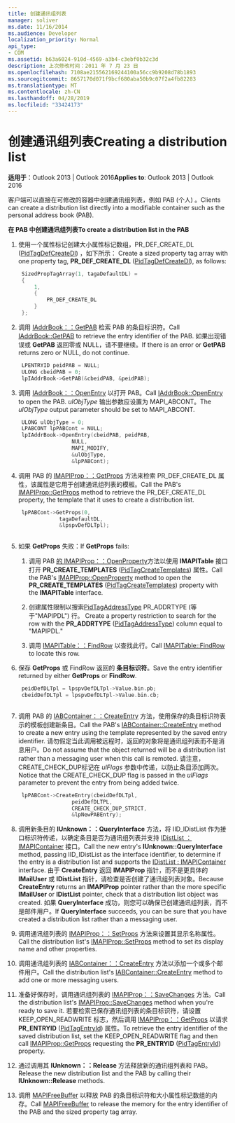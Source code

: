 ```yaml
---
title: 创建通讯组列表
manager: soliver
ms.date: 11/16/2014
ms.audience: Developer
localization_priority: Normal
api_type:
- COM
ms.assetid: b63a6024-910d-4569-a3b4-c3ebf0b32c3d
description: 上次修改时间：2011 年 7 月 23 日
ms.openlocfilehash: 7108ae215562169244100a56cc9b9208d78b1893
ms.sourcegitcommit: 8657170d071f9bcf680aba50b9c07f2a4fb82283
ms.translationtype: MT
ms.contentlocale: zh-CN
ms.lasthandoff: 04/28/2019
ms.locfileid: "33424173"
---
```

# <a name="creating-a-distribution-list"></a><span data-ttu-id="79717-103">创建通讯组列表</span><span class="sxs-lookup"><span data-stu-id="79717-103">Creating a distribution list</span></span>

<span data-ttu-id="79717-104">**适用于**：Outlook 2013 | Outlook 2016</span><span class="sxs-lookup"><span data-stu-id="79717-104">**Applies to**: Outlook 2013 | Outlook 2016</span></span> 
  
<span data-ttu-id="79717-105">客户端可以直接在可修改的容器中创建通讯组列表，例如 PAB (个人) 。</span><span class="sxs-lookup"><span data-stu-id="79717-105">Clients can create a distribution list directly into a modifiable container such as the personal address book (PAB).</span></span>
  
<span data-ttu-id="79717-106">**在 PAB 中创建通讯组列表**</span><span class="sxs-lookup"><span data-stu-id="79717-106">**To create a distribution list in the PAB**</span></span>
  
1. <span data-ttu-id="79717-107">使用一个属性标记创建大小属性标记数组，PR_DEF_CREATE_DL ([PidTagDefCreateDl](pidtagdefcreatedl-canonical-property.md)) ，如下所示： </span><span class="sxs-lookup"><span data-stu-id="79717-107">Create a sized property tag array with one property tag, **PR_DEF_CREATE_DL** ([PidTagDefCreateDl](pidtagdefcreatedl-canonical-property.md)), as follows:</span></span>
    
   ```cpp
    SizedPropTagArray(1, tagaDefaultDL) =
    {
        1,
        {
            PR_DEF_CREATE_DL
        }
    };
   ```

2. <span data-ttu-id="79717-108">调用 [IAddrBook：：GetPAB](iaddrbook-getpab.md) 检索 PAB 的条目标识符。</span><span class="sxs-lookup"><span data-stu-id="79717-108">Call [IAddrBook::GetPAB](iaddrbook-getpab.md) to retrieve the entry identifier of the PAB.</span></span> <span data-ttu-id="79717-109">如果出现错误或 **GetPAB** 返回零或 NULL，请不要继续。</span><span class="sxs-lookup"><span data-stu-id="79717-109">If there is an error or **GetPAB** returns zero or NULL, do not continue.</span></span> 
    
   ```cpp
    LPENTRYID peidPAB = NULL;
    ULONG cbeidPAB = 0;
    lpIAddrBook->GetPAB(&cbeidPAB, &peidPAB);
   ```

3. <span data-ttu-id="79717-110">调用 [IAddrBook：：OpenEntry](iaddrbook-openentry.md) 以打开 PAB。</span><span class="sxs-lookup"><span data-stu-id="79717-110">Call [IAddrBook::OpenEntry](iaddrbook-openentry.md) to open the PAB.</span></span> <span data-ttu-id="79717-111">_ulObjType_ 输出参数应设置为 MAPI_ABCONT。</span><span class="sxs-lookup"><span data-stu-id="79717-111">The  _ulObjType_ output parameter should be set to MAPI_ABCONT.</span></span> 
    
   ```cpp
    ULONG ulObjType = 0;
    LPABCONT lpPABCont = NULL;
    lpIAddrBook->OpenEntry(cbeidPAB, peidPAB,
                    NULL,
                    MAPI_MODIFY,
                    &ulObjType,
                    &lpPABCont);
   ```

4. <span data-ttu-id="79717-112">调用 PAB 的 [IMAPIProp：：GetProps](imapiprop-getprops.md) 方法来检索 PR_DEF_CREATE_DL 属性，该属性是它用于创建通讯组列表的模板。</span><span class="sxs-lookup"><span data-stu-id="79717-112">Call the PAB's [IMAPIProp::GetProps](imapiprop-getprops.md) method to retrieve the PR_DEF_CREATE_DL property, the template that it uses to create a distribution list.</span></span> 
    
   ```cpp
    lpPABCont->GetProps(0,
                tagaDefaultDL,
                &lpspvDefDLTpl);
    
   ```

5. <span data-ttu-id="79717-113">如果 **GetProps** 失败：</span><span class="sxs-lookup"><span data-stu-id="79717-113">If **GetProps** fails:</span></span> 
    
   1. <span data-ttu-id="79717-114">调用 PAB [的 IMAPIProp：：OpenProperty](imapiprop-openproperty.md)方法以使用 **IMAPITable** 接口打开 **PR_CREATE_TEMPLATES** ([PidTagCreateTemplates](pidtagcreatetemplates-canonical-property.md)) 属性。</span><span class="sxs-lookup"><span data-stu-id="79717-114">Call the PAB's [IMAPIProp::OpenProperty](imapiprop-openproperty.md) method to open the **PR_CREATE_TEMPLATES** ([PidTagCreateTemplates](pidtagcreatetemplates-canonical-property.md)) property with the **IMAPITable** interface.</span></span> 
      
   2. <span data-ttu-id="79717-115">创建属性限制以搜索[PidTagAddressType](pidtagaddresstype-canonical-property.md) PR_ADDRTYPE (等于"MAPIPDL") 行。 </span><span class="sxs-lookup"><span data-stu-id="79717-115">Create a property restriction to search for the row with the **PR_ADDRTYPE** ([PidTagAddressType](pidtagaddresstype-canonical-property.md)) column equal to "MAPIPDL."</span></span> 
      
   3. <span data-ttu-id="79717-116">调用 [IMAPITable：：FindRow](imapitable-findrow.md) 以查找此行。</span><span class="sxs-lookup"><span data-stu-id="79717-116">Call [IMAPITable::FindRow](imapitable-findrow.md) to locate this row.</span></span> 
    
6. <span data-ttu-id="79717-117">保存 **GetProps** 或 FindRow 返回的 **条目标识符**。</span><span class="sxs-lookup"><span data-stu-id="79717-117">Save the entry identifier returned by either **GetProps** or **FindRow**.</span></span>
    
   ```cpp
    peidDefDLTpl = lpspvDefDLTpl->Value.bin.pb;
    cbeidDefDLTpl = lpspvDefDLTpl->Value.bin.cb;
    
   ```

7. <span data-ttu-id="79717-118">调用 PAB 的 [IABContainer：：CreateEntry](iabcontainer-createentry.md) 方法，使用保存的条目标识符表示的模板创建新条目。</span><span class="sxs-lookup"><span data-stu-id="79717-118">Call the PAB's [IABContainer::CreateEntry](iabcontainer-createentry.md) method to create a new entry using the template represented by the saved entry identifier.</span></span> <span data-ttu-id="79717-119">请勿假定当此调用被远程时，返回的对象将是通讯组列表而不是消息用户。</span><span class="sxs-lookup"><span data-stu-id="79717-119">Do not assume that the object returned will be a distribution list rather than a messaging user when this call is remoted.</span></span> <span data-ttu-id="79717-120">请注意，CREATE_CHECK_DUP标记在  _ulFlags_ 参数中传递，以防止条目添加两次。</span><span class="sxs-lookup"><span data-stu-id="79717-120">Notice that the CREATE_CHECK_DUP flag is passed in the  _ulFlags_ parameter to prevent the entry from being added twice.</span></span> 
    
   ```cpp
    lpPABCont->CreateEntry(cbeidDefDLTpl,
                    peidDefDLTPL,
                    CREATE_CHECK_DUP_STRICT,
                    &lpNewPABEntry);
   ```

8. <span data-ttu-id="79717-121">调用新条目的 **IUnknown：：QueryInterface** 方法，将 IID_IDistList 作为接口标识符传递，以确定条目是否为通讯组列表并支持 [IDistList ： IMAPIContainer](idistlistimapicontainer.md) 接口。</span><span class="sxs-lookup"><span data-stu-id="79717-121">Call the new entry's **IUnknown::QueryInterface** method, passing IID_IDistList as the interface identifier, to determine if the entry is a distribution list and supports the [IDistList : IMAPIContainer](idistlistimapicontainer.md) interface.</span></span> <span data-ttu-id="79717-122">由于 **CreateEntry** 返回 **IMAPIProp** 指针，而不是更具体的 **IMailUser** 或 **IDistList** 指针，请检查是否创建了通讯组列表对象。</span><span class="sxs-lookup"><span data-stu-id="79717-122">Because **CreateEntry** returns an **IMAPIProp** pointer rather than the more specific **IMailUser** or **IDistList** pointer, check that a distribution list object was created.</span></span> <span data-ttu-id="79717-123">如果 **QueryInterface** 成功，则您可以确保已创建通讯组列表，而不是邮件用户。</span><span class="sxs-lookup"><span data-stu-id="79717-123">If **QueryInterface** succeeds, you can be sure that you have created a distribution list rather than a messaging user.</span></span> 
    
9. <span data-ttu-id="79717-124">调用通讯组列表的 [IMAPIProp：：SetProps](imapiprop-setprops.md) 方法来设置其显示名称属性。</span><span class="sxs-lookup"><span data-stu-id="79717-124">Call the distribution list's [IMAPIProp::SetProps](imapiprop-setprops.md) method to set its display name and other properties.</span></span> 
    
10. <span data-ttu-id="79717-125">调用通讯组列表的 [IABContainer：：CreateEntry](iabcontainer-createentry.md) 方法以添加一个或多个邮件用户。</span><span class="sxs-lookup"><span data-stu-id="79717-125">Call the distribution list's [IABContainer::CreateEntry](iabcontainer-createentry.md) method to add one or more messaging users.</span></span> 
    
11. <span data-ttu-id="79717-126">准备好保存时，调用通讯组列表的 [IMAPIProp：：SaveChanges](imapiprop-savechanges.md) 方法。</span><span class="sxs-lookup"><span data-stu-id="79717-126">Call the distribution list's [IMAPIProp::SaveChanges](imapiprop-savechanges.md) method when you're ready to save it.</span></span> <span data-ttu-id="79717-127">若要检索已保存通讯组列表的条目标识符，请设置 KEEP_OPEN_READWRITE 标志，然后调用 [IMAPIProp：：GetProps](imapiprop-getprops.md) 以请求 **PR_ENTRYID** ([PidTagEntryId](pidtagentryid-canonical-property.md)) 属性。</span><span class="sxs-lookup"><span data-stu-id="79717-127">To retrieve the entry identifier of the saved distribution list, set the KEEP_OPEN_READWRITE flag and then call [IMAPIProp::GetProps](imapiprop-getprops.md) requesting the **PR_ENTRYID** ([PidTagEntryId](pidtagentryid-canonical-property.md)) property.</span></span>
    
12. <span data-ttu-id="79717-128">通过调用其 **IUnknown：：Release** 方法释放新的通讯组列表和 PAB。</span><span class="sxs-lookup"><span data-stu-id="79717-128">Release the new distribution list and the PAB by calling their **IUnknown::Release** methods.</span></span> 
    
13. <span data-ttu-id="79717-129">调用 [MAPIFreeBuffer](mapifreebuffer.md) 以释放 PAB 的条目标识符和大小属性标记数组的内存。</span><span class="sxs-lookup"><span data-stu-id="79717-129">Call [MAPIFreeBuffer](mapifreebuffer.md) to release the memory for the entry identifier of the PAB and the sized property tag array.</span></span> 
    


